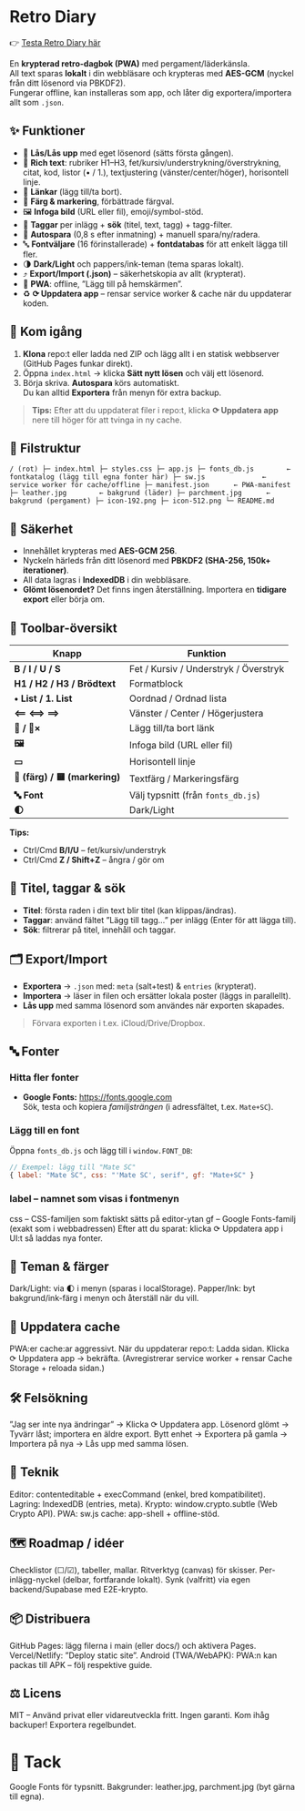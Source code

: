 # Retro Diary

👉 [Testa Retro Diary här](https://robynT98.github.io/Retro-Diary)

En **krypterad retro-dagbok (PWA)** med pergament/läderkänsla.  
All text sparas **lokalt** i din webbläsare och krypteras med **AES-GCM** (nyckel från ditt lösenord via PBKDF2).  
Fungerar offline, kan installeras som app, och låter dig exportera/importera allt som `.json`.



## ✨ Funktioner

- 🔐 **Lås/Lås upp** med eget lösenord (sätts första gången).
- 📝 **Rich text**: rubriker H1–H3, fet/kursiv/understrykning/överstrykning, citat, kod, listor (• / 1.), textjustering (vänster/center/höger), horisontell linje.
- 🔗 **Länkar** (lägg till/ta bort).
- 🎨 **Färg & markering**, förbättrade färgval.
- 🖼️ **Infoga bild** (URL eller fil), emoji/symbol-stöd.
- 🧷 **Taggar** per inlägg + **sök** (titel, text, tagg) + tagg-filter.
- 🧠 **Autospara** (0,8 s efter inmatning) + manuell spara/ny/radera.
- 🔤 **Fontväljare** (16 förinstallerade) + **fontdatabas** för att enkelt lägga till fler.
- 🌗 **Dark/Light** och pappers/ink-teman (tema sparas lokalt).
- ⤴️ **Export/Import (.json)** – säkerhetskopia av allt (krypterat).
- 📱 **PWA**: offline, ”Lägg till på hemskärmen”.
- ♻️ **⟳ Uppdatera app** – rensar service worker & cache när du uppdaterar koden.



## 🚀 Kom igång

1. **Klona** repo:t eller ladda ned ZIP och lägg allt i en statisk webbserver (GitHub Pages funkar direkt).
2. Öppna `index.html` → klicka **Sätt nytt lösen** och välj ett lösenord.
3. Börja skriva. **Autospara** körs automatiskt.  
   Du kan alltid **Exportera** från menyn för extra backup.

> **Tips:** Efter att du uppdaterat filer i repo:t, klicka **⟳ Uppdatera app** nere till höger för att tvinga in ny cache.


## 📁 Filstruktur
```
/ (rot) ├─ index.html ├─ styles.css ├─ app.js ├─ fonts_db.js        ← fontkatalog (lägg till egna fonter här) ├─ sw.js              ← service worker för cache/offline ├─ manifest.json      ← PWA-manifest ├─ leather.jpg        ← bakgrund (läder) ├─ parchment.jpg      ← bakgrund (pergament) ├─ icon-192.png ├─ icon-512.png └─ README.md
```

## 🔐 Säkerhet

- Innehållet krypteras med **AES-GCM 256**.
- Nyckeln härleds från ditt lösenord med **PBKDF2 (SHA-256, 150k+ iterationer)**.
- All data lagras i **IndexedDB** i din webbläsare.
- **Glömt lösenordet?** Det finns ingen återställning. Importera en **tidigare export** eller börja om.


## 🧩 Toolbar-översikt

| Knapp | Funktion |
| --- | --- |
| **B / I / U / S** | Fet / Kursiv / Understryk / Överstryk |
| **H1 / H2 / H3 / Brödtext** | Formatblock |
| **• List / 1. List** | Oordnad / Ordnad lista |
| **⟸  ⟺  ⟹** | Vänster / Center / Högerjustera |
| **🔗 / 🔗×** | Lägg till/ta bort länk |
| **🖼️** | Infoga bild (URL eller fil) |
| **▭** | Horisontell linje |
| **🎨 (färg) / 🟨 (markering)** | Textfärg / Markeringsfärg |
| **🔤 Font** | Välj typsnitt (från `fonts_db.js`) |
| **🌓** | Dark/Light |

**Tips:**  
- Ctrl/Cmd **B/I/U** – fet/kursiv/understryk  
- Ctrl/Cmd **Z / Shift+Z** – ångra / gör om



## 🔎 Titel, taggar & sök

- **Titel**: första raden i din text blir titel (kan klippas/ändras).  
- **Taggar**: använd fältet ”Lägg till tagg…” per inlägg (Enter för att lägga till).  
- **Sök**: filtrerar på titel, innehåll och taggar.


## 🗂 Export/Import

- **Exportera** → `.json` med: `meta` (salt+test) & `entries` (krypterat).  
- **Importera** → läser in filen och ersätter lokala poster (läggs in parallellt).  
- **Lås upp** med samma lösenord som användes när exporten skapades.

> Förvara exporten i t.ex. iCloud/Drive/Dropbox.


## 🔤 Fonter

### Hitta fler fonter
- **Google Fonts:** <https://fonts.google.com>  
  Sök, testa och kopiera *familjsträngen* (i adressfältet, t.ex. `Mate+SC`).

### Lägg till en font
Öppna `fonts_db.js` och lägg till i `window.FONT_DB`:

```js
// Exempel: lägg till "Mate SC"
{ label: "Mate SC", css: "'Mate SC', serif", gf: "Mate+SC" }
```
### label – namnet som visas i fontmenyn
css – CSS-familjen som faktiskt sätts på editor-ytan
gf – Google Fonts-familj (exakt som i webbadressen)
Efter att du sparat: klicka ⟳ Uppdatera app i UI:t så laddas nya fonter.

## 🎨 Teman & färger
Dark/Light: via 🌓 i menyn (sparas i localStorage).
Papper/Ink: byt bakgrund/ink-färg i menyn och återställ när du vill.

## 🧹 Uppdatera cache
PWA:er cache:ar aggressivt. När du uppdaterar repo:t:
Ladda sidan.
Klicka ⟳ Uppdatera app → bekräfta.
(Avregistrerar service worker + rensar Cache Storage + reloada sidan.)

## 🛠 Felsökning
”Jag ser inte nya ändringar” → Klicka ⟳ Uppdatera app.
Lösenord glömt → Tyvärr låst; importera en äldre export.
Bytt enhet → Exportera på gamla → Importera på nya → Lås upp med samma lösen.

## 🧱 Teknik
Editor: contenteditable + execCommand (enkel, bred kompatibilitet).
Lagring: IndexedDB (entries, meta).
Krypto: window.crypto.subtle (Web Crypto API).
PWA: sw.js cache: app-shell + offline-stöd.

## 🗺️ Roadmap / idéer
Checklistor (☐/☑), tabeller, mallar.
Ritverktyg (canvas) för skisser.
Per-inlägg-nyckel (delbar, fortfarande lokalt).
Synk (valfritt) via egen backend/Supabase med E2E-krypto.

## 📦 Distribuera
GitHub Pages: lägg filerna i main (eller docs/) och aktivera Pages.
Vercel/Netlify: ”Deploy static site”.
Android (TWA/WebAPK): PWA:n kan packas till APK – följ respektive guide.

## ⚖️ Licens
MIT – Använd privat eller vidareutveckla fritt. Ingen garanti.
Kom ihåg backuper! Exportera regelbundet.

# 🙏 Tack
Google Fonts för typsnitt.
Bakgrunder: leather.jpg, parchment.jpg (byt gärna till egna).
